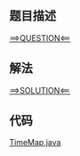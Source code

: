 ## 题目描述

[==>QUESTION<==](https://leetcode-cn.com/problems/time-based-key-value-store/)

## 解法

[==>SOLUTION<==](https://leetcode-cn.com/problems/time-based-key-value-store/solution/ji-yu-shi-jian-de-jian-zhi-cun-chu-by-le-t98o/)

## 代码

[TimeMap.java](https://github.com/Marshal7cc/leetcode-java/blob/master/src/hashtable/TimeMap.java)



